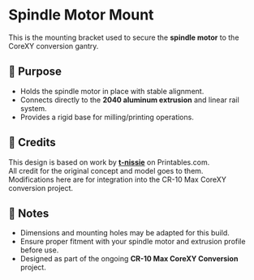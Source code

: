 # Spindle Motor Mount

This is the mounting bracket used to secure the **spindle motor** to the CoreXY conversion gantry.  

## 📐 Purpose
- Holds the spindle motor in place with stable alignment.  
- Connects directly to the **2040 aluminum extrusion** and linear rail system.  
- Provides a rigid base for milling/printing operations.  

## 🙏 Credits
This design is based on work by **[t-nissie](https://www.printables.com/@t-nissie)** on Printables.com.  
All credit for the original concept and model goes to them.  
Modifications here are for integration into the CR-10 Max CoreXY conversion project.  

## 🔧 Notes
- Dimensions and mounting holes may be adapted for this build.  
- Ensure proper fitment with your spindle motor and extrusion profile before use.  
- Designed as part of the ongoing **CR-10 Max CoreXY Conversion** project.  
